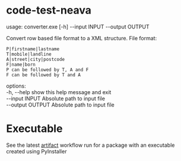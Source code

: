 # code-test-neava
usage: converter.exe [-h] --input INPUT --output OUTPUT

Convert row based file format to a XML structure.
    File format:

    P|firstname|lastname
    T|mobile|landline
    A|street|city|postcode
    F|name|born
    P can be followed by T, A and F
    F can be followed by T and A


options:  
-h, --help       show this help message and exit  
--input INPUT    Absolute path to input file  
--output OUTPUT  Absolute path to input file

# Executable
See the latest [artifact](https://github.com/Andvarkold/code-test-neava/actions/workflows/artifact.yml) workflow run for a package with an executable created using PyInstaller